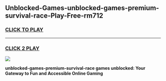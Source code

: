 
## Unblocked-Games-unblocked-games-premium-survival-race-Play-Free-rm712
<h3>
<a href="https://premium76.site?title=unblocked-games-premium-survival-race&ref=19M">CLICK TO PLAY</a></h3>
<hr>

<h3>
<a href="https://premium76.site?title=unblocked-games-premium-survival-race&ref=19M">CLICK 2 PLAY</a>
  
</h3>

<a href="https://premium76.site?title=unblocked-games-premium-survival-race&ref=19M"><img src="https://clearcache.store/games.png"></a>


**unblocked-games-premium-survival-race games unblocked: Your Gateway to Fun and Accessible Online Gaming**
